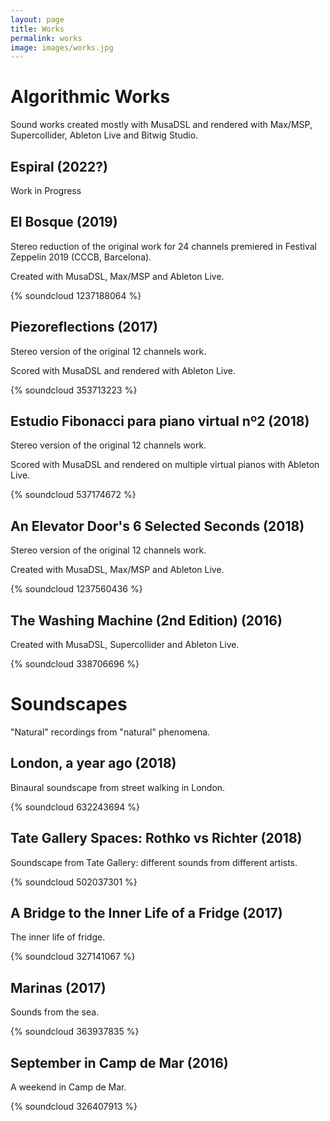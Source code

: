 ```yaml
---
layout: page
title: Works
permalink: works
image: images/works.jpg
---
```

# Algorithmic Works

Sound works created mostly with MusaDSL and rendered with Max/MSP, Supercollider, Ableton Live and Bitwig Studio.

## Espiral (2022?)

Work in Progress 

## El Bosque (2019)

Stereo reduction of the original work for 24 channels premiered in Festival Zeppelin 2019 (CCCB, Barcelona).

Created with MusaDSL, Max/MSP and Ableton Live.

{% soundcloud 1237188064 %}

## Piezoreflections (2017)

Stereo version of the original 12 channels work.

Scored with MusaDSL and rendered with Ableton Live.

{% soundcloud 353713223 %}

## Estudio Fibonacci para piano virtual nº2 (2018) 

Stereo version of the original 12 channels work.

Scored with MusaDSL and rendered on multiple virtual pianos with Ableton Live.

{% soundcloud 537174672 %}

## An Elevator Door's 6 Selected Seconds (2018)

Stereo version of the original 12 channels work.

Created with MusaDSL, Max/MSP and Ableton Live.

{% soundcloud 1237560436 %}

## The Washing Machine (2nd Edition) (2016)

Created with MusaDSL, Supercollider and Ableton Live.

{% soundcloud 338706696 %}

# Soundscapes

"Natural" recordings from "natural" phenomena.

## London, a year ago (2018)

Binaural soundscape from street walking in London.

{% soundcloud 632243694 %}

## Tate Gallery Spaces: Rothko vs Richter (2018)

Soundscape from Tate Gallery: different sounds from different artists.

{% soundcloud 502037301 %}

## A Bridge to the Inner Life of a Fridge (2017)

The inner life of fridge.

{% soundcloud 327141067 %}

## Marinas (2017)

Sounds from the sea.

{% soundcloud 363937835 %}

## September in Camp de Mar (2016)

A weekend in Camp de Mar.

{% soundcloud 326407913 %}

